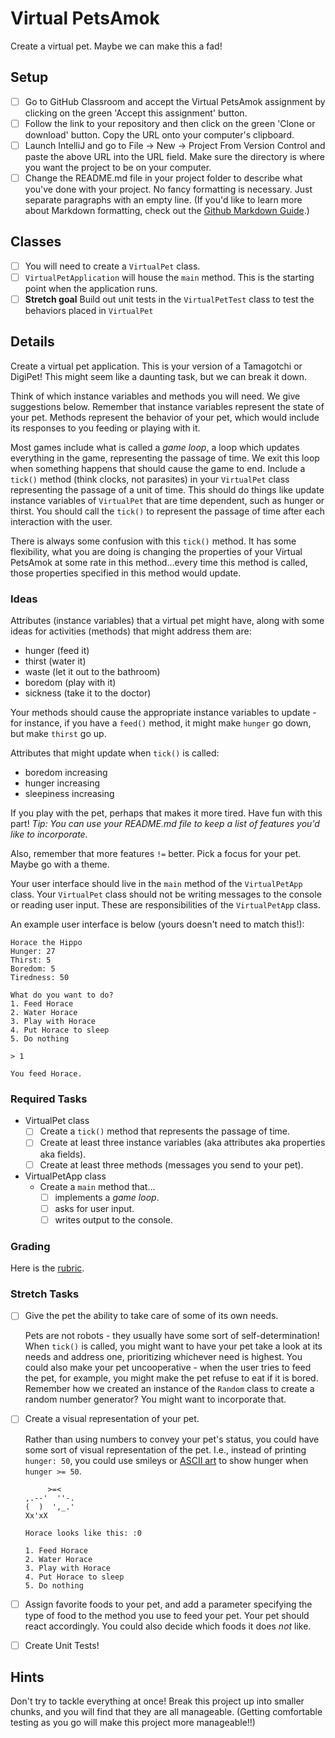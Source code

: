 # Virtual PetsAmok

Create a virtual pet. Maybe we can make this a fad!

## Setup

- [ ] Go to GitHub Classroom and accept the Virtual PetsAmok assignment by clicking on the green 'Accept this assignment' button.
- [ ] Follow the link to your repository and then click on the green 'Clone or download' button.  Copy the URL onto your computer's clipboard.
- [ ] Launch IntelliJ and go to File -> New -> Project From Version Control and paste the above URL into the URL field.  Make sure the directory is where you want the project to be on your computer.
- [ ] Change the README.md file in your project folder to describe what you've done with your project. No fancy formatting is necessary. Just separate paragraphs with an empty line. (If you'd like to learn more about Markdown formatting, check out the [Github Markdown Guide](https://guides.github.com/features/mastering-markdown/).)

## Classes
- [ ] You will need to create a `VirtualPet` class.
- [ ] `VirtualPetApplication` will house the `main` method.  This is the starting point when the application runs.
- [ ] **Stretch goal** Build out unit tests in the `VirtualPetTest` class to test the behaviors placed in `VirtualPet`

## Details

Create a virtual pet application. This is your version of a Tamagotchi or DigiPet! This might seem like a daunting task, but we can break it down.

Think of which instance variables and methods you will need. We give suggestions below. Remember that instance variables represent the state of your pet. Methods represent the behavior of your pet, which would include its responses to you feeding or playing with it.

Most games include what is called a *game loop*, a loop which updates everything in the game, representing the passage of time. We exit this loop when something happens that should cause the game to end. Include a `tick()` method (think clocks, not parasites) in your `VirtualPet` class representing the passage of a unit of time. This should do things like update instance variables of `VirtualPet` that are time dependent, such as hunger or thirst. You should call the `tick()` to represent the passage of time after each interaction with the user.

There is always some confusion with this `tick()` method. It has some flexibility, what you are doing is changing the properties of your Virtual PetsAmok at some rate in this method...every time this method is called, those properties specified in this method would update. 

### Ideas

Attributes (instance variables) that a virtual pet might have, along with some ideas for activities (methods) that might address them are:

- hunger (feed it)
- thirst (water it)
- waste (let it out to the bathroom)
- boredom (play with it)
- sickness (take it to the doctor)

Your methods should cause the appropriate instance variables to update - for instance, if you have a `feed()` method, it might make `hunger` go down, but make `thirst` go up.

Attributes that might update when `tick()` is called:
  - boredom increasing
  - hunger increasing
  - sleepiness increasing

If you play with the pet, perhaps that makes it more tired. Have fun with this part! *Tip: You can use your README.md file to keep a list of features you'd like to incorporate.*

Also, remember that more features `!=` better. Pick a focus for your pet. Maybe go with a theme.

Your user interface should live in the `main` method of the `VirtualPetApp` class. Your `VirtualPet` class should not be writing messages to the console or reading user input. These are responsibilities of the `VirtualPetApp` class.

An example user interface is below (yours doesn't need to match this!):

```
Horace the Hippo
Hunger: 27
Thirst: 5
Boredom: 5
Tiredness: 50

What do you want to do?
1. Feed Horace
2. Water Horace
3. Play with Horace
4. Put Horace to sleep
5. Do nothing

> 1

You feed Horace.
```

### Required Tasks

- VirtualPet class
  - [ ] Create a `tick()` method that represents the passage of time.
  - [ ] Create at least three instance variables (aka attributes aka properties aka fields).
  - [ ] Create at least three methods (messages you send to your pet).

- VirtualPetApp class
  - Create a `main` method that…
    - [ ] implements a *game loop*.
    - [ ] asks for user input.
    - [ ] writes output to the console.

### Grading

Here is the [rubric](./rubric.md).

### Stretch Tasks

- [ ] Give the pet the ability to take care of some of its own needs.

  Pets are not robots - they usually have some sort of self-determination! When `tick()` is called, you might want to have your pet take a look at its needs and address one, prioritizing whichever need is highest. You could also make your pet uncooperative - when the user tries to feed the pet, for example, you might make the pet refuse to eat if it is bored. Remember how we created an instance of the `Random` class to create a random number generator? You might want to incorporate that.

- [ ] Create a visual representation of your pet.

  Rather than using numbers to convey your pet's status, you could have some sort of visual representation of the pet. I.e., instead of printing `hunger: 50`, you could use smileys or [ASCII art](https://en.wikipedia.org/wiki/ASCII_art) to show hunger when `hunger >= 50`.
  
  ```
       >=<        
  ,.--'  ''-.
  (  )  ',_.'
  Xx'xX      

  Horace looks like this: :0

  1. Feed Horace
  2. Water Horace
  3. Play with Horace
  4. Put Horace to sleep
  5. Do nothing
  ```
  
- [ ] Assign favorite foods to your pet, and add a parameter specifying the type of food to the method you use to feed your pet. Your pet should react accordingly. You could also decide which foods it does *not* like.

- [ ] Create Unit Tests!

## Hints

Don't try to tackle everything at once! Break this project up into smaller chunks, and you will find that they are all manageable. (Getting comfortable testing as you go will make this project more manageable!!)
